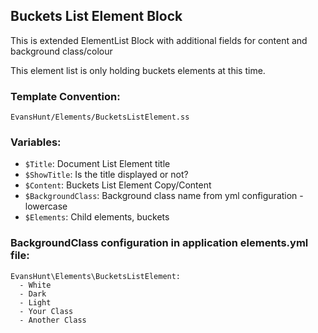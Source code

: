 ## Buckets List Element Block

This is extended ElementList Block with additional fields for content and background class/colour

This element list is only holding buckets elements at this time.

### Template Convention:

`EvansHunt/Elements/BucketsListElement.ss`

### Variables:

- `$Title`: Document List Element title
- `$ShowTitle`: Is the title displayed or not?
- `$Content`: Buckets List Element Copy/Content
- `$BackgroundClass`: Background class name from yml configuration - lowercase
- `$Elements`: Child elements, buckets

### BackgroundClass configuration in application elements.yml file:

```
EvansHunt\Elements\BucketsListElement:
  - White
  - Dark
  - Light
  - Your Class
  - Another Class
```
